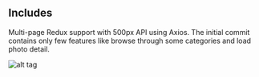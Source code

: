 ## Includes
Multi-page Redux support with 500px API using Axios. The initial commit contains only few features like browse through some categories and load photo detail.

 
![alt tag](https://dl.dropbox.com/s/ocn925e743qc8c4/React500px_initial.png)
